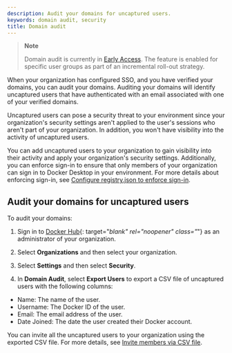 ```yaml
---
description: Audit your domains for uncaptured users.
keywords: domain audit, security
title: Domain audit
---
```


> **Note**
>
> Domain audit is currently in [Early Access](../release-lifecycle.md/#early-access-ea).
> The feature is enabled for specific user groups as part of an incremental roll-out strategy.

When your organization has configured SSO, and you have verified your domains, you can audit your domains. Auditing your domains will identify uncaptured users that have authenticated with an email associated with one of your verified domains.

Uncaptured users can pose a security threat to your environment since your organization's security settings aren't applied to the user's sessions who aren't part of your organization. In addition, you won't have visibility into the activity of uncaptured users.

You can add uncaptured users to your organization to gain visibility into their activity and apply your organization's security settings. Additionally, you can enforce sign-in to ensure that only members of your organization can sign in to Docker Desktop in your environment. For more details about enforcing sign-in, see [Configure registry.json to enforce sign-in](../docker-hub/configure-sign-in.md).

## Audit your domains for uncaptured users

To audit your domains:

1. Sign in to [Docker Hub](https://hub.docker.com){: target="_blank" rel="noopener" class="_"} as an administrator of your organization.

2. Select **Organizations** and then select your organization.

3. Select **Settings** and then select **Security**.

4. In **Domain Audit**, select **Export Users** to export a CSV file of uncaptured users with the following columns:
  - Name: The name of the user.
  - Username: The Docker ID of the user.
  - Email: The email address of the user.
  - Date Joined: The date the user created their Docker account.

You can invite all the uncaptured users to your organization using the exported CSV file. For more details, see [Invite members via CSV file](../docker-hub/members.md/#invite-members-via-csv-file).
